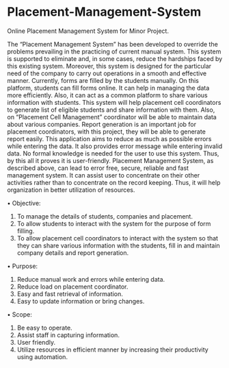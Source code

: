 # Placement-Management-System
Online Placement Management System for Minor Project.

The “Placement Management System” has been developed to override the problems prevailing in the practicing of current manual system. This system is supported to eliminate and, in some cases, reduce the hardships faced by this existing system. Moreover, this system is designed for the particular need of the company to carry out operations in a smooth and effective manner.
Currently, forms are filled by the students manually. On this platform, students can fill forms online. It can help in managing the data more efficiently. Also, it can act as a common platform to share various information with students. This system will help placement cell coordinators to generate list of eligible students and share information with them. Also, on “Placement Cell Management” coordinator will be able to maintain data about various companies. Report generation is an important job for placement coordinators, with this project, they will be able to generate report easily.
This application aims to reduce as much as possible errors while entering the data. It also provides error message while entering invalid data. No formal knowledge is needed for the user to use this system. Thus, by this all it proves it is user-friendly. Placement Management System, as described above, can lead to error free, secure, reliable and fast management system. It can assist user to concentrate on their other activities rather than to concentrate on the record keeping. Thus, it will help organization in better utilization of resources.

•	Objective:
1.	To manage the details of students, companies and placement.
2.	To allow students to interact with the system for the purpose of form filling.
3.	To allow placement cell coordinators to interact with the system so that they can share various information with the students, fill in and maintain company details and report generation.

•	Purpose:
1.	Reduce manual work and errors while entering data.
2.	Reduce load on placement coordinator.
3.	Easy and fast retrieval of information.
4.	Easy to update information or bring changes.

•	Scope:
1.	Be easy to operate.
2.	Assist staff in capturing information.
3.	User friendly.
4.	Utilize resources in efficient manner by increasing their productivity using automation.


